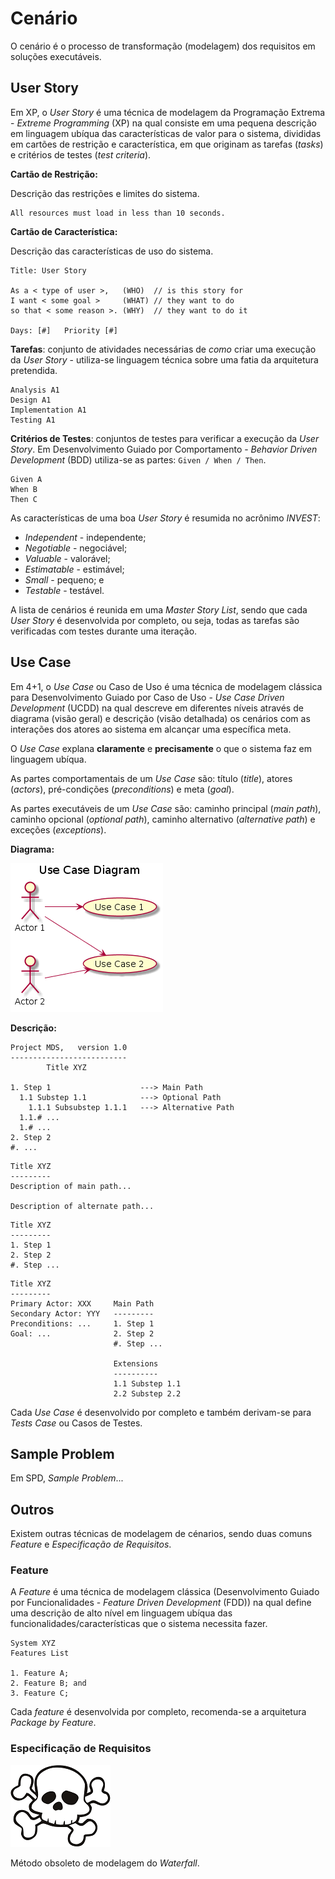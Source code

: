 # Cenário

O cenário é o processo de transformação (modelagem) dos requisitos em soluções executáveis.

## User Story

Em XP, o _User Story_ é uma técnica de modelagem da Programação Extrema - _Extreme Programming_ (XP) na qual consiste em uma pequena descrição em linguagem ubíqua das características de valor para o sistema, divididas em cartões de restrição e característica, em que originam as tarefas (_tasks_) e critérios de testes (_test criteria_).

**Cartão de Restrição:**

Descrição das restrições e limites do sistema.

```
All resources must load in less than 10 seconds.
```

**Cartão de Característica:**

Descrição das características de uso do sistema.

```
Title: User Story

As a < type of user >,   (WHO)  // is this story for
I want < some goal >     (WHAT) // they want to do
so that < some reason >. (WHY)  // they want to do it

Days: [#]   Priority [#]
```

**Tarefas**: conjunto de atividades necessárias de _como_ criar uma execução da _User Story_ - utiliza-se linguagem técnica sobre uma fatia da arquitetura pretendida.

```
Analysis A1
Design A1
Implementation A1
Testing A1
```

**Critérios de Testes**: conjuntos de testes para verificar a execução da _User Story_. Em Desenvolvimento Guiado por Comportamento - _Behavior Driven Development_ (BDD) utiliza-se as partes: `Given / When / Then`.

```
Given A
When B
Then C
```

As características de uma boa _User Story_ é resumida no acrônimo _INVEST_:

* _Independent_ - independente;
* _Negotiable_ - negociável;
* _Valuable_ - valorável;
* _Estimatable_ - estimável;
* _Small_ - pequeno; e
* _Testable_ - testável.

A lista de cenários é reunida em uma _Master Story List_, sendo que cada _User Story_ é desenvolvida por completo, ou seja, todas as tarefas são verificadas com testes durante uma iteração.

## Use Case

Em 4+1, o _Use Case_ ou Caso de Uso é uma técnica de modelagem clássica para Desenvolvimento Guiado por Caso de Uso - _Use Case Driven Development_ (UCDD) na qual descreve em diferentes níveis através de diagrama (visão geral) e descrição (visão detalhada) os cenários com as interações dos atores ao sistema em alcançar uma específica meta.

O _Use Case_ explana **claramente** e **precisamente** o que o sistema faz em linguagem ubíqua.

As partes comportamentais de um _Use Case_ são: título (_title_), atores (_actors_), pré-condições (_preconditions_) e meta (_goal_).

As partes executáveis de um _Use Case_ são: caminho principal (_main path_), caminho opcional (_optional path_), caminho alternativo (_alternative path_) e exceções (_exceptions_).

**Diagrama:**

![](../images/arquitetura-cenario-usecase-1.png)

**Descrição:**

```
Project MDS,   version 1.0
--------------------------
        Title XYZ

1. Step 1                    ---> Main Path
  1.1 Substep 1.1            ---> Optional Path
    1.1.1 Subsubstep 1.1.1   ---> Alternative Path
  1.1.# ...
  1.# ...
2. Step 2
#. ...
```

```
Title XYZ
---------
Description of main path...

Description of alternate path...
```

```
Title XYZ
---------
1. Step 1
2. Step 2
#. Step ...
```

```
Title XYZ
---------
Primary Actor: XXX     Main Path
Secondary Actor: YYY   ---------
Preconditions: ...     1. Step 1
Goal: ...              2. Step 2
                       #. Step ...

                       Extensions
                       ----------
                       1.1 Substep 1.1
                       2.2 Substep 2.2
```

Cada _Use Case_ é desenvolvido por completo e também derivam-se para _Tests Case_ ou Casos de Testes.

## Sample Problem

Em SPD, _Sample Problem_...

## Outros

Existem outras técnicas de modelagem de cénarios, sendo duas comuns _Feature_ e _Especificação de Requisitos_.

### Feature

A _Feature_ é uma técnica de modelagem clássica (Desenvolvimento Guiado por Funcionalidades - _Feature Driven Development_ (FDD)) na qual define uma descrição de alto nível em linguagem ubíqua das funcionalidades/características que o sistema necessita fazer.

```
System XYZ
Features List

1. Feature A;
2. Feature B; and
3. Feature C;
```

Cada _feature_ é desenvolvida por completo, recomenda-se a arquitetura _Package by Feature_.

### Especificação de Requisitos

![](../images/skull.png)

Método obsoleto de modelagem do _Waterfall_.
